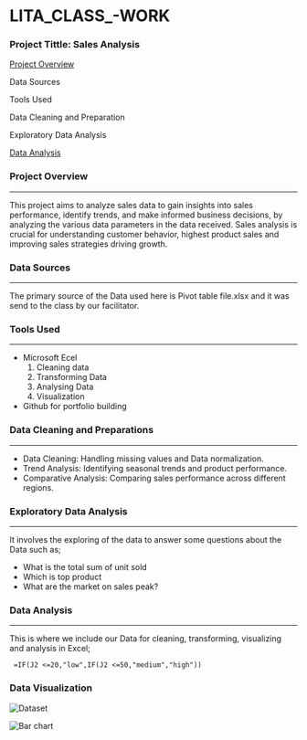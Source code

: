# LITA_CLASS_-WORK

### Project Tittle: Sales Analysis 
 [Project Overview](#project-overview)
 
 Data Sources
 
 Tools Used
 
 Data Cleaning and Preparation
 
 Exploratory Data Analysis
 
 [Data Analysis](#data-analysis)
 
### Project Overview
---
This project aims to analyze sales data to gain insights into sales performance, identify trends, and make informed business decisions, by analyzing the various data parameters in the data received.
Sales analysis is crucial for understanding customer behavior, highest product sales and improving sales strategies driving growth.

### Data Sources
---
The primary source of the Data used here is Pivot table file.xlsx and it was send to the class by our facilitator.

### Tools Used
---
- Microsoft Ecel
  1. Cleaning data
  2. Transforming Data
  3. Analysing Data
  4. Visualization
- Github for portfolio building

### Data Cleaning and Preparations 
---
- Data Cleaning: Handling missing values and Data normalization.  
- Trend Analysis: Identifying seasonal trends and product performance. 
- Comparative Analysis: Comparing sales performance across different regions.

### Exploratory Data Analysis
---
It involves the exploring of the data to answer some questions about the Data such as;
  - What is the total sum of unit sold
  - Which is top product
  - What are the market on sales peak?

### Data Analysis
---
This is where we include our Data for cleaning, transforming, visualizing and analysis in Excel;

```Excel
 =IF(J2 <=20,"low",IF(J2 <=50,"medium","high"))
 ```

### Data Visualization
![Dataset](https://github.com/user-attachments/assets/2ab2af2a-8a9d-4480-84ea-2facf29da6f7)

![Bar chart](https://github.com/user-attachments/assets/66d4ebbb-5f29-4eaf-9450-efc67c3ac1b1)

